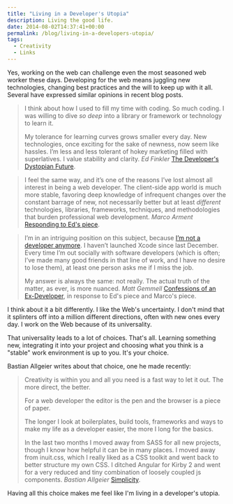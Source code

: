 ```yaml
---
title: "Living in a Developer's Utopia"
description: Living the good life.
date: 2014-08-02T14:37:41+00:00
permalink: /blog/living-in-a-developers-utopia/
tags:
  - Creativity
  - Links
---
```


Yes, working on the web can challenge even the most seasoned web worker these days. Developing for the web means juggling new technologies, changing best practices and the will to keep up with it all. Several have expressed similar opinions in recent blog posts.

> I think about how I used to fill my time with coding. So much coding. I was willing to dive <em>so deep</em> into a library or framework or technology to learn it.
>
> My tolerance for learning curves grows smaller every day. New technologies, once exciting for the sake of newness, now seem like hassles. I’m less and less tolerant of hokey marketing filled with superlatives. I value stability and clarity.
> <cite>Ed Finkler</cite> [The Developer's Dystopian Future](https://the-pastry-box-project.net/ed-finkler/2014-july-6).

> I feel the same way, and it’s one of the reasons I’ve lost almost all interest in being a web developer. The client-side app world is much more stable, favoring deep knowledge of infrequent changes over the constant barrage of new, not necessarily better but at least <em>different</em> technologies, libraries, frameworks, techniques, and methodologies that burden professional web development.
> <cite>Marco Arment</cite> [Responding to Ed's piece](http://www.marco.org/2014/07/11/developers-dystopian-future).

> I’m in an intriguing position on this subject, because [I’m not a developer anymore](http://mattgemmell.com/making-changes/). I haven’t launched Xcode since last December. Every time I’m out socially with software developers (which is often; I’ve made many good friends in that line of work, and I have no desire to lose them), at least one person asks me if I miss the job.
>  
> My answer is always the same: not really. The actual truth of the matter, as ever, is more nuanced.
> <cite>Matt Gemmell</cite> [Confessions of an Ex-Developer](http://mattgemmell.com/confessions-of-an-ex-developer/), in response to Ed's piece and Marco's piece.

I think about it a bit differently. I like the Web's uncertainty. I don't mind that it splinters off into a million different directions, often with new ones every day. I work on the Web because of its universality.

That universality leads to a lot of choices. That's all. Learning something new, integrating it into your project and choosing what you think is a "stable" work environment is up to you. It's your choice.

Bastian Allgeier writes about that choice, one he made recently:

> Creativity is within you and all you need is a fast way to let it out. The more direct, the better.
>
> For a web developer the editor is the pen and the browser is a piece of paper.
>
> The longer I look at boilerplates, build tools, frameworks and ways to make my life as a developer easier, the more I long for the basics.
>
> In the last two months I moved away from SASS for all new projects, though I know how helpful it can be in many places. I moved away from inuit.css, which I really liked as a CSS toolkit and went back to better structure my own CSS. I ditched Angular for Kirby 2 and went for a very reduced and tiny combination of loosely coupled js components.
> <cite>Bastian Allgeier</cite> [Simplicity](http://bastianallgeier.com/notes/simplicity).

Having all this choice makes me feel like I'm living in a developer's utopia.